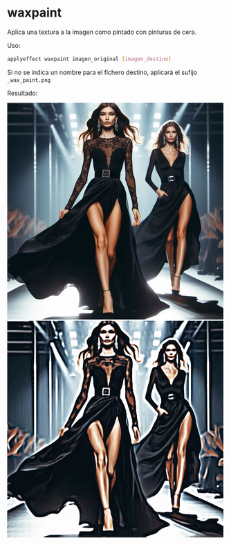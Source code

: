 # waxpaint

Aplica una textura a la imagen como pintado con pinturas de cera.

Uso:

``` sh
applyeffect waxpaint imagen_original [imagen_destino]
```

Si no se indica un nombre para el fichero destino, aplicará el sufijo `_wax_paint.png`

Resultado:

![imagen original](../../images/image.jpg)
![waxpaint](../../images/image_wax_paint.png)
